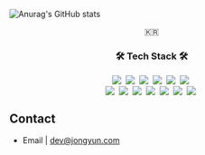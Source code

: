 ![Anurag's GitHub stats](https://github-readme-stats.vercel.app/api?username=JongyunHa&show_icons=true)

<p align="center">🇰🇷</p>

<h3 align="center">🛠 Tech Stack 🛠</h3>

<p align="center">
  <img align="center" src="https://img.shields.io/badge/C++-00599C?style=flat-square&logo=C%2B%2B&logoColor=white" /></a>&nbsp 
  <img align="center" src="https://img.shields.io/badge/Python-3766AB?style=flat-square&logo=Python&logoColor=white" /></a>&nbsp 
  <img align="center" src="https://img.shields.io/badge/HTML-E34F26?style=flat-square&logo=HTML5&logoColor=white" /></a>&nbsp 
  <img align="center" src="https://img.shields.io/badge/CSS-1572B6?style=flat-square&logo=CSS3&logoColor=white" /></a>&nbsp 
  <img align="center" src="https://img.shields.io/badge/JavaScript-F7DF1E?style=flat-square&logo=JavaScript&logoColor=white" /></a>&nbsp
  <img align="center" src="https://img.shields.io/badge/Node.js-339933?style=flat-square&logo=Node.js&logoColor=white" /></a>&nbsp 
  <br>
  <img align="center" src="https://img.shields.io/badge/Typescript-777BB4?style=flat-square&logo=Typescript&logoColor=white" /></a>&nbsp
  <img align="center" src="https://img.shields.io/badge/postgresql-4479A1?style=flat-square&logo=Postgres&logoColor=white" /></a>&nbsp 
  <img align="center" src="https://img.shields.io/badge/Firebase-FFCA28?style=flat-square&logo=Firebase&logoColor=white" /></a>&nbsp 
  <img align="center" src="https://img.shields.io/badge/Go-276DC3?style=flat-square&logo=Go&logoColor=white" /></a>&nbsp 
  <img align="center" src="https://img.shields.io/badge/Azure-5C3EE8?style=flat-square&logo=Azure&logoColor=white" /></a>&nbsp 
  <img align="center" src="https://img.shields.io/badge/Gitlab-CI-3DDC84?style=flat-square&logo=gitlab&logoColor=white" /></a>&nbsp 
  <img align="center" src="https://img.shields.io/badge/Docker-00979D?style=flat-square&logo=Docker&logoColor=white" /></a>&nbsp 
</p>

## Contact

- Email | dev@jongyun.com
